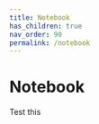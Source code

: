 ```yaml
---
title: Notebook
has_children: true
nav_order: 90
permalink: /notebook
---
```


# Notebook

Test this
